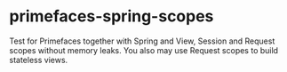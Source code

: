 primefaces-spring-scopes
=========================

Test for Primefaces together with Spring and View, Session and Request scopes without memory leaks.
You also may use Request scopes to build stateless views.